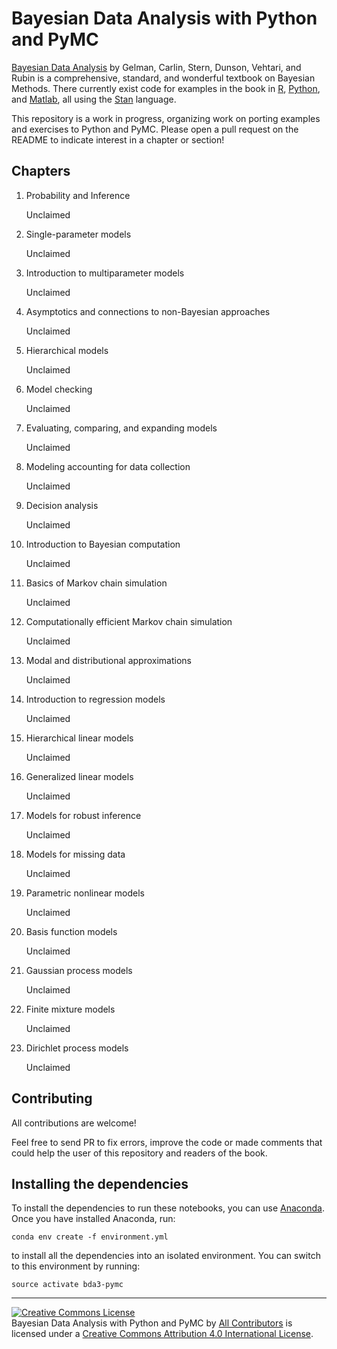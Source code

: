 # Bayesian Data Analysis with Python and PyMC

[Bayesian Data Analysis](http://www.stat.columbia.edu/~gelman/book/) by Gelman, Carlin, Stern, Dunson, Vehtari, and Rubin is a comprehensive, standard, and wonderful textbook on Bayesian Methods.  There currently exist code for examples in the book in [R](https://github.com/avehtari/BDA_R_demos), [Python](https://github.com/avehtari/BDA_py_demos), and [Matlab](https://github.com/avehtari/BDA_m_demos), all using the [Stan](http://mc-stan.org/) language.

This repository is a work in progress, organizing work on porting examples and exercises to Python and PyMC. Please open a pull request on the README to indicate interest in a chapter or section!

## Chapters

1. Probability and Inference

    Unclaimed

1. Single-parameter models

    Unclaimed

1. Introduction to multiparameter models

    Unclaimed

1. Asymptotics and connections to non-Bayesian approaches

    Unclaimed

1. Hierarchical models

    Unclaimed

1. Model checking

    Unclaimed

1. Evaluating, comparing, and expanding models

    Unclaimed

1. Modeling accounting for data collection

    Unclaimed

1. Decision analysis

    Unclaimed

1. Introduction to Bayesian computation

    Unclaimed

1. Basics of Markov chain simulation

    Unclaimed

1. Computationally efficient Markov chain simulation

    Unclaimed

1. Modal and distributional approximations

    Unclaimed

1. Introduction to regression models

    Unclaimed

1. Hierarchical linear models

    Unclaimed

1. Generalized linear models

    Unclaimed

1. Models for robust inference

    Unclaimed

1. Models for missing data

    Unclaimed

1. Parametric nonlinear models

    Unclaimed

1. Basis function models

    Unclaimed

1. Gaussian process models

    Unclaimed

1. Finite mixture models

    Unclaimed

1. Dirichlet process models

    Unclaimed


## Contributing

All contributions are welcome!

Feel free to send PR to fix errors, improve the code or made comments that could help the user of this repository and readers of the book.

## Installing the dependencies

To install the dependencies to run these notebooks, you can use
[Anaconda](https://www.anaconda.com/download). Once you have installed
Anaconda, run:

    conda env create -f environment.yml

to install all the dependencies into an isolated environment. You can switch to
this environment by running:

    source activate bda3-pymc


---
<a rel="license" href="http://creativecommons.org/licenses/by/4.0/"><img alt="Creative Commons License" style="border-width:0" src="https://i.creativecommons.org/l/by/4.0/88x31.png" /></a><br /><span>Bayesian Data Analysis with Python and PyMC</span> by <a xmlns:cc="http://creativecommons.org/ns#" href="https://github.com/pymc-devs/resources/graphs/contributors" property="cc:attributionName" rel="cc:attributionURL">All Contributors</a> is licensed under a <a rel="license" href="http://creativecommons.org/licenses/by/4.0/">Creative Commons Attribution 4.0 International License</a>.
